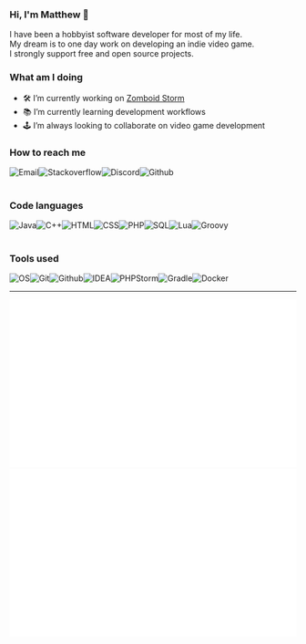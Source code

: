 ### Hi, I'm Matthew 👋

I have been a hobbyist software developer for most of my life.  
My dream is to one day work on developing an indie video game.  
I strongly support free and open source projects.

### What am I doing

- 🛠️ I’m currently working on [Zomboid Storm](https://github.com/pzstorm/)
- 📚 I’m currently learning development workflows
- 🕹️ I’m always looking to collaborate on video game development

[stackoverflow]: https://stackoverflow.com/users/5759072/matthew
[discord]: https://discord.gg/vCeydWCbd9
[github]: https://github.com/yooksi/yooksi/issues/new
[email]: mailto:yooks@tuta.io

### How to reach me

[<img align="left" alt="Email" title="Email" src="https://api.iconify.design/fluent:mail-20-filled.svg?color=%235971bf&width=40px&height=40px" />][email]
[<img align="left" alt="Stackoverflow" title= "Stackoverflow" src="https://api.iconify.design/simple-icons:stackoverflow.svg?color=%235971bf&width=35px&height=35px" />][stackoverflow]
[<img align="left" alt="Discord" title="Discord" src="https://api.iconify.design/simple-icons:discord.svg?color=%235971bf&width=35px&height=35px" />][discord]
[<img align="left" alt="Github" title="Github" src="https://api.iconify.design/simple-icons:github.svg?color=%235971bf&width=35px&height=35px" />][github]

<br/>
<br/>

### Code languages

<img align="left" alt="Java" title="Java" src="https://api.iconify.design/cib:java.svg?color=%235971bf&width=40px&height=40px" />
<img align="left" alt="C++" title="C++" src="https://api.iconify.design/file-icons:c.svg?color=%235971bf&width=40px&height=40px" />
<img align="left" alt="HTML" title="HTML" src="https://api.iconify.design/simple-icons:html5.svg?color=%235971bf&width=40px&height=40px" />
<img align="left" alt="CSS" title="CSS" src="https://api.iconify.design/simple-icons:css3.svg?color=%235971bf&width=40px&height=40px" />
<img align="left" alt="PHP" title="PHP" src="https://api.iconify.design/simple-icons:php.svg?color=%235971bf&width=40px&height=40px" />
<img align="left" alt="SQL" title="SQL" src="https://api.iconify.design/carbon:sql.svg?color=%235971bf&width=40px&height=40px" />
<img align="left" alt="Lua" title="Lua" src="https://api.iconify.design/simple-icons:lua.svg?color=%235971bf&width=40px&height=40px" />
<img align="left" alt="Groovy" title="Groovy" src="https://api.iconify.design/simple-icons:apachegroovy.svg?color=%235971bf&width=40px&height=40px" />

<br/>
<br/>

### Tools used

<img align="left" alt="OS" title="Linux Ubuntu" src="https://api.iconify.design/simple-icons:ubuntu.svg?color=%235971bf&width=35px&height=35px" />
<img align="left" alt="Git" title="Git" src="https://api.iconify.design/simple-icons:git.svg?color=%235971bf&width=35px&height=35px" />
<img align="left" alt="Github" title="Github" src="https://api.iconify.design/simple-icons:github.svg?color=%235971bf&width=35px&height=35px" />
<img align="left" alt="IDEA" title="IntelliJ IDEA" src="https://api.iconify.design/simple-icons:intellijidea.svg?color=%235971bf&width=35px&height=35px" />
<img align="left" alt="PHPStorm" title="PHPStorm" src="https://api.iconify.design/simple-icons:phpstorm.svg?color=%235971bf&width=35px&height=35px" />
<img align="left" alt="Gradle" title="Gradle" src="https://api.iconify.design/simple-icons:gradle.svg?color=%235971bf&width=35px&height=35px" />
<img align="left" alt="Docker" title="Docker" src="https://api.iconify.design/simple-icons:docker.svg?color=%235971bf&width=35px&height=35px" />

<br/>
<hr>

<div align="left">
  <img alt="overview" src="https://github.com/yooksi/github-stats/blob/master/generated/overview.svg" />
  <img alt="languages" src="https://github.com/yooksi/github-stats/blob/master/generated/languages.svg" />
</div>
